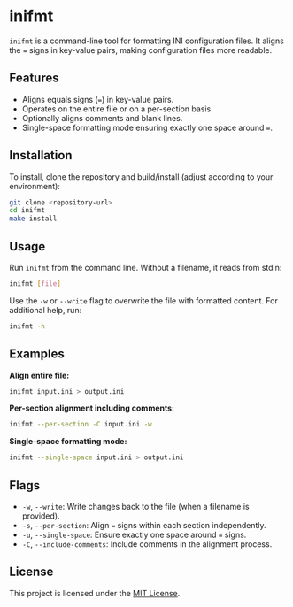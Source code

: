 # inifmt

`inifmt` is a command-line tool for formatting INI configuration files. It aligns the `=` signs in key-value pairs, making configuration files more readable.

## Features

- Aligns equals signs (`=`) in key-value pairs.
- Operates on the entire file or on a per-section basis.
- Optionally aligns comments and blank lines.
- Single-space formatting mode ensuring exactly one space around `=`.

## Installation

To install, clone the repository and build/install (adjust according to your environment):

```bash
git clone <repository-url>
cd inifmt
make install
```

## Usage

Run `inifmt` from the command line. Without a filename, it reads from stdin:

```bash
inifmt [file]
```

Use the `-w` or `--write` flag to overwrite the file with formatted content. For additional help, run:

```bash
inifmt -h
```

## Examples

**Align entire file:**

```bash
inifmt input.ini > output.ini
```

**Per-section alignment including comments:**

```bash
inifmt --per-section -C input.ini -w
```

**Single-space formatting mode:**

```bash
inifmt --single-space input.ini > output.ini
```

## Flags

- `-w`, `--write`: Write changes back to the file (when a filename is provided).
- `-s`, `--per-section`: Align `=` signs within each section independently.
- `-u`, `--single-space`: Ensure exactly one space around `=` signs.
- `-C`, `--include-comments`: Include comments in the alignment process.

## License

This project is licensed under the [MIT License](LICENSE).
